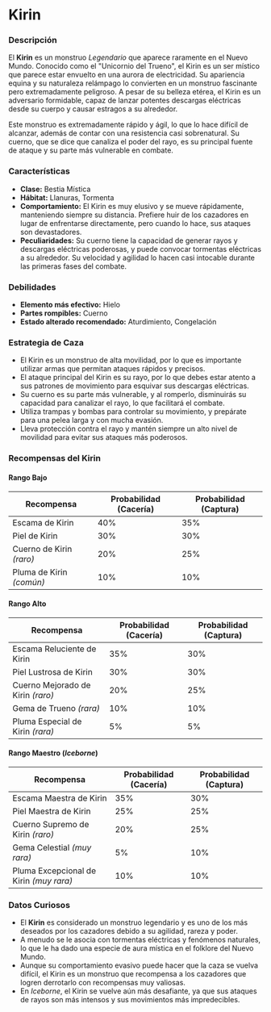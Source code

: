 # Kirin

### Descripción
El **Kirin** es un monstruo *Legendario* que aparece raramente en el Nuevo Mundo. Conocido como el "Unicornio del Trueno", el Kirin es un ser místico que parece estar envuelto en una aurora de electricidad. Su apariencia equina y su naturaleza relámpago lo convierten en un monstruo fascinante pero extremadamente peligroso. A pesar de su belleza etérea, el Kirin es un adversario formidable, capaz de lanzar potentes descargas eléctricas desde su cuerpo y causar estragos a su alrededor.

Este monstruo es extremadamente rápido y ágil, lo que lo hace difícil de alcanzar, además de contar con una resistencia casi sobrenatural. Su cuerno, que se dice que canaliza el poder del rayo, es su principal fuente de ataque y su parte más vulnerable en combate.

### Características
- **Clase:** Bestia Mística  
- **Hábitat:** Llanuras, Tormenta  
- **Comportamiento:** El Kirin es muy elusivo y se mueve rápidamente, manteniendo siempre su distancia. Prefiere huir de los cazadores en lugar de enfrentarse directamente, pero cuando lo hace, sus ataques son devastadores.  
- **Peculiaridades:** Su cuerno tiene la capacidad de generar rayos y descargas eléctricas poderosas, y puede convocar tormentas eléctricas a su alrededor. Su velocidad y agilidad lo hacen casi intocable durante las primeras fases del combate.

### Debilidades
- **Elemento más efectivo:** Hielo  
- **Partes rompibles:** Cuerno  
- **Estado alterado recomendado:** Aturdimiento, Congelación

### Estrategia de Caza
- El Kirin es un monstruo de alta movilidad, por lo que es importante utilizar armas que permitan ataques rápidos y precisos.  
- El ataque principal del Kirin es su rayo, por lo que debes estar atento a sus patrones de movimiento para esquivar sus descargas eléctricas.  
- Su cuerno es su parte más vulnerable, y al romperlo, disminuirás su capacidad para canalizar el rayo, lo que facilitará el combate.  
- Utiliza trampas y bombas para controlar su movimiento, y prepárate para una pelea larga y con mucha evasión.  
- Lleva protección contra el rayo y mantén siempre un alto nivel de movilidad para evitar sus ataques más poderosos.

### Recompensas del Kirin

#### **Rango Bajo**
| Recompensa                  | Probabilidad (Cacería) | Probabilidad (Captura) |
|-----------------------------|-----------------------|-----------------------|
| Escama de Kirin              | 40%                  | 35%                  |
| Piel de Kirin                | 30%                  | 30%                  |
| Cuerno de Kirin *(raro)*     | 20%                  | 25%                  |
| Pluma de Kirin *(común)*     | 10%                  | 10%                  |

#### **Rango Alto**
| Recompensa                           | Probabilidad (Cacería) | Probabilidad (Captura) |
|--------------------------------------|-----------------------|-----------------------|
| Escama Reluciente de Kirin           | 35%                  | 30%                  |
| Piel Lustrosa de Kirin               | 30%                  | 30%                  |
| Cuerno Mejorado de Kirin *(raro)*    | 20%                  | 25%                  |
| Gema de Trueno *(rara)*              | 10%                  | 10%                  |
| Pluma Especial de Kirin *(rara)*     | 5%                   | 5%                   |

#### **Rango Maestro** (*Iceborne*)
| Recompensa                                  | Probabilidad (Cacería) | Probabilidad (Captura) |
|---------------------------------------------|-----------------------|-----------------------|
| Escama Maestra de Kirin                     | 35%                  | 30%                  |
| Piel Maestra de Kirin                       | 25%                  | 25%                  |
| Cuerno Supremo de Kirin *(raro)*            | 20%                  | 25%                  |
| Gema Celestial *(muy rara)*                 | 5%                   | 10%                  |
| Pluma Excepcional de Kirin *(muy rara)*     | 10%                  | 10%                  |

### Datos Curiosos
- El **Kirin** es considerado un monstruo legendario y es uno de los más deseados por los cazadores debido a su agilidad, rareza y poder.  
- A menudo se le asocia con tormentas eléctricas y fenómenos naturales, lo que le ha dado una especie de aura mística en el folklore del Nuevo Mundo.  
- Aunque su comportamiento evasivo puede hacer que la caza se vuelva difícil, el Kirin es un monstruo que recompensa a los cazadores que logren derrotarlo con recompensas muy valiosas.  
- En *Iceborne*, el Kirin se vuelve aún más desafiante, ya que sus ataques de rayos son más intensos y sus movimientos más impredecibles.